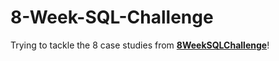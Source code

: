 # 8-Week-SQL-Challenge

Trying to tackle the 8 case studies from **[8WeekSQLChallenge](https://8weeksqlchallenge.com)**!
